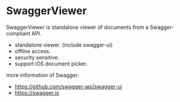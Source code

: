 # SwaggerViewer

SwaggerViewer is standalone viewer of documents from a Swagger-compliant API.

* standalone viewer. (include swagger-ui)
* offline access.
* security sensitive.
* support iOS document picker.

more information of Swagger: 

* https://github.com/swagger-api/swagger-ui
* https://swagger.io

